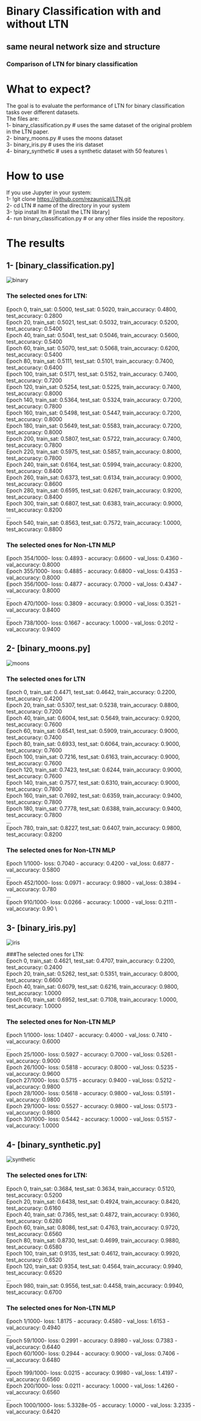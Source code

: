 # Binary Classification with and without LTN 
## same neural network size and structure
### Comparison of LTN for binary classification

# What to expect?
The goal is to evaluate the performance of LTN for binary classification tasks over different datasets. \
The files are: \
1- binary_classification.py # uses the same dataset of the original problem in the LTN paper. \
2- binary_moons.py # uses the moons dataset \
3- binary_iris.py # uses the iris dataset \
4- binary_synthetic # uses a synthetic dataset with 50 features \

# How to use  
If you use Jupyter in your system: \
1- !git clone https://github.com/rezaunical/LTN.git \
2- cd LTN # name of the directory in your system \
3- !pip install ltn # [install the LTN library] \
4- run binary_classification.py # or any other files inside the repository. 


# The results

## 1- [binary_classification.py] 
![binary](https://github.com/rezaunical/LTN/assets/137186931/562756c5-053b-47c4-813f-66d09c935806)

### The selected ones for LTN: 
Epoch 0, train_sat: 0.5000, test_sat: 0.5020, train_accuracy: 0.4800, test_accuracy: 0.2800 \
Epoch 20, train_sat: 0.5021, test_sat: 0.5032, train_accuracy: 0.5200, test_accuracy: 0.5400 \
Epoch 40, train_sat: 0.5041, test_sat: 0.5046, train_accuracy: 0.5600, test_accuracy: 0.5400 \
Epoch 60, train_sat: 0.5070, test_sat: 0.5068, train_accuracy: 0.6200, test_accuracy: 0.5400 \
Epoch 80, train_sat: 0.5111, test_sat: 0.5101, train_accuracy: 0.7400, test_accuracy: 0.6400 \
Epoch 100, train_sat: 0.5171, test_sat: 0.5152, train_accuracy: 0.7400, test_accuracy: 0.7200 \
Epoch 120, train_sat: 0.5254, test_sat: 0.5225, train_accuracy: 0.7400, test_accuracy: 0.8000 \
Epoch 140, train_sat: 0.5364, test_sat: 0.5324, train_accuracy: 0.7200, test_accuracy: 0.7800 \
Epoch 160, train_sat: 0.5498, test_sat: 0.5447, train_accuracy: 0.7200, test_accuracy: 0.8000 \
Epoch 180, train_sat: 0.5649, test_sat: 0.5583, train_accuracy: 0.7200, test_accuracy: 0.8000 \
Epoch 200, train_sat: 0.5807, test_sat: 0.5722, train_accuracy: 0.7400, test_accuracy: 0.7800 \
Epoch 220, train_sat: 0.5975, test_sat: 0.5857, train_accuracy: 0.8000, test_accuracy: 0.7800 \
Epoch 240, train_sat: 0.6164, test_sat: 0.5994, train_accuracy: 0.8200, test_accuracy: 0.8400 \
Epoch 260, train_sat: 0.6373, test_sat: 0.6134, train_accuracy: 0.9000, test_accuracy: 0.8600 \
Epoch 280, train_sat: 0.6595, test_sat: 0.6267, train_accuracy: 0.9200, test_accuracy: 0.8400 \
Epoch 300, train_sat: 0.6807, test_sat: 0.6383, train_accuracy: 0.9000, test_accuracy: 0.8200 \
... \
Epoch 540, train_sat: 0.8563, test_sat: 0.7572, train_accuracy: 1.0000, test_accuracy: 0.8800 

### The selected ones for Non-LTN MLP 
Epoch 354/1000-  loss: 0.4893 - accuracy: 0.6600 - val_loss: 0.4360 - val_accuracy: 0.8000 \
Epoch 355/1000-  loss: 0.4885 - accuracy: 0.6800 - val_loss: 0.4353 - val_accuracy: 0.8000 \
Epoch 356/1000-  loss: 0.4877 - accuracy: 0.7000 - val_loss: 0.4347 - val_accuracy: 0.8000 \
... \
Epoch 470/1000-  loss: 0.3809 - accuracy: 0.9000 - val_loss: 0.3521 - val_accuracy: 0.8400 \
... \
Epoch 738/1000- loss: 0.1667 - accuracy: 1.0000 - val_loss: 0.2012 - val_accuracy: 0.9400 

## 2- [binary_moons.py] 
![moons](https://github.com/rezaunical/LTN/assets/137186931/0b960006-d944-4789-8321-970a7627bbff)

### The selected ones for LTN 
Epoch 0, train_sat: 0.4471, test_sat: 0.4642, train_accuracy: 0.2200, test_accuracy: 0.4200 \
Epoch 20, train_sat: 0.5307, test_sat: 0.5238, train_accuracy: 0.8800, test_accuracy: 0.7200 \
Epoch 40, train_sat: 0.6004, test_sat: 0.5649, train_accuracy: 0.9200, test_accuracy: 0.7600 \
Epoch 60, train_sat: 0.6541, test_sat: 0.5909, train_accuracy: 0.9000, test_accuracy: 0.7400 \
Epoch 80, train_sat: 0.6933, test_sat: 0.6064, train_accuracy: 0.9000, test_accuracy: 0.7600 \
Epoch 100, train_sat: 0.7216, test_sat: 0.6163, train_accuracy: 0.9000, test_accuracy: 0.7600 \
Epoch 120, train_sat: 0.7423, test_sat: 0.6244, train_accuracy: 0.9000, test_accuracy: 0.7600 \
Epoch 140, train_sat: 0.7577, test_sat: 0.6310, train_accuracy: 0.9000, test_accuracy: 0.7800 \
Epoch 160, train_sat: 0.7692, test_sat: 0.6359, train_accuracy: 0.9400, test_accuracy: 0.7800 \
Epoch 180, train_sat: 0.7778, test_sat: 0.6388, train_accuracy: 0.9400, test_accuracy: 0.7800 \
... \
Epoch 780, train_sat: 0.8227, test_sat: 0.6407, train_accuracy: 0.9800, test_accuracy: 0.8200 

### The selected ones for Non-LTN MLP 

Epoch 1/1000-   loss: 0.7040 - accuracy: 0.4200 - val_loss: 0.6877 - val_accuracy: 0.5800 \
... \
Epoch 452/1000- loss: 0.0971 - accuracy: 0.9800 - val_loss: 0.3894 - val_accuracy: 0.780 \
... \
Epoch 910/1000- loss: 0.0266 - accuracy: 1.0000 - val_loss: 0.2111 - val_accuracy: 0.90 \


## 3- [binary_iris.py] 
![iris](https://github.com/rezaunical/LTN/assets/137186931/972b86b4-9831-4d87-9464-41db49777c9d)

###The selected ones for LTN:  
Epoch 0, train_sat: 0.4621, test_sat: 0.4707, train_accuracy: 0.2200, test_accuracy: 0.2400 \
Epoch 20, train_sat: 0.5262, test_sat: 0.5351, train_accuracy: 0.8000, test_accuracy: 0.6600 \
Epoch 40, train_sat: 0.6079, test_sat: 0.6216, train_accuracy: 0.9800, test_accuracy: 1.0000 \
Epoch 60, train_sat: 0.6952, test_sat: 0.7108, train_accuracy: 1.0000, test_accuracy: 1.0000 

### The selected ones for Non-LTN MLP 
Epoch 1/1000-  loss: 1.0407 - accuracy: 0.4000 - val_loss: 0.7410 - val_accuracy: 0.6000 \
... \
Epoch 25/1000- loss: 0.5927 - accuracy: 0.7000 - val_loss: 0.5261 - val_accuracy: 0.9000 \
Epoch 26/1000- loss: 0.5818 - accuracy: 0.8000 - val_loss: 0.5235 - val_accuracy: 0.9600 \
Epoch 27/1000- loss: 0.5715 - accuracy: 0.9400 - val_loss: 0.5212 - val_accuracy: 0.9800 \
Epoch 28/1000- loss: 0.5618 - accuracy: 0.9800 - val_loss: 0.5191 - val_accuracy: 0.9800 \
Epoch 29/1000- loss: 0.5527 - accuracy: 0.9800 - val_loss: 0.5173 - val_accuracy: 0.9800 \
Epoch 30/1000- loss: 0.5442 - accuracy: 1.0000 - val_loss: 0.5157 - val_accuracy: 1.0000 

## 4- [binary_synthetic.py] 
![synthetic](https://github.com/rezaunical/LTN/assets/137186931/964f79b1-e805-462f-9234-39ef1a5d7c5a)

### The selected ones for LTN: 
Epoch 0, train_sat: 0.3684, test_sat: 0.3634, train_accuracy: 0.5120, test_accuracy: 0.5200 \
Epoch 20, train_sat: 0.6438, test_sat: 0.4924, train_accuracy: 0.8420, test_accuracy: 0.6160 \
Epoch 40, train_sat: 0.7365, test_sat: 0.4872, train_accuracy: 0.9360, test_accuracy: 0.6280 \
Epoch 60, train_sat: 0.8086, test_sat: 0.4763, train_accuracy: 0.9720, test_accuracy: 0.6560 \
Epoch 80, train_sat: 0.8730, test_sat: 0.4699, train_accuracy: 0.9880, test_accuracy: 0.6580 \
Epoch 100, train_sat: 0.9135, test_sat: 0.4612, train_accuracy: 0.9920, test_accuracy: 0.6520 \
Epoch 120, train_sat: 0.9354, test_sat: 0.4564, train_accuracy: 0.9940, test_accuracy: 0.6520 \
... \
Epoch 980, train_sat: 0.9556, test_sat: 0.4458, train_accuracy: 0.9940, test_accuracy: 0.6700 

### The selected ones for Non-LTN MLP 
Epoch 1/1000- loss: 1.8175 - accuracy: 0.4580 - val_loss: 1.6153 - val_accuracy: 0.4940 \
... \
Epoch 59/1000- loss: 0.2991 - accuracy: 0.8980 - val_loss: 0.7383 - val_accuracy: 0.6440 \
Epoch 60/1000- loss: 0.2944 - accuracy: 0.9000 - val_loss: 0.7406 - val_accuracy: 0.6480 \
... \
Epoch 199/1000- loss: 0.0215 - accuracy: 0.9980 - val_loss: 1.4197 - val_accuracy: 0.6560 \
Epoch 200/1000- loss: 0.0211 - accuracy: 1.0000 - val_loss: 1.4260 - val_accuracy: 0.6560 \
... \
Epoch 1000/1000- loss: 5.3328e-05 - accuracy: 1.0000 - val_loss: 3.2335 - val_accuracy: 0.6420 


